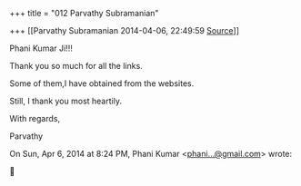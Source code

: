 +++
title = "012 Parvathy Subramanian"

+++
[[Parvathy Subramanian	2014-04-06, 22:49:59 [Source](https://groups.google.com/g/samskrita/c/oZuA18X4ScM)]]



Phani Kumar Ji!!!

  

Thank you so much for all the links.

  

Some of them,I have obtained from the websites.

  

Still, I thank you most heartily.

  

With regards,

Parvathy

  
  

On Sun, Apr 6, 2014 at 8:24 PM, Phani Kumar \<[phani...@gmail.com]()\> wrote:  



